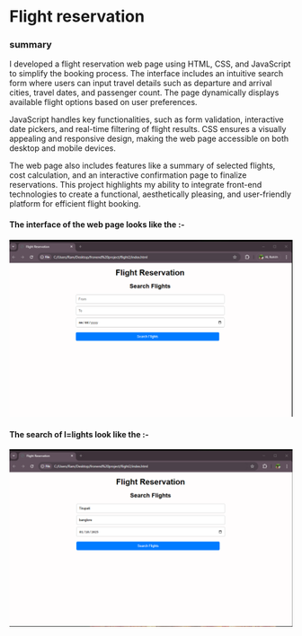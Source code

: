 <h1>
  Flight reservation 
</h1>
<h3>
  summary 
</h3>
<p>I developed a flight reservation web page using HTML, CSS, and JavaScript to simplify the booking process. The interface includes an intuitive search form where users can input travel details such as departure and arrival cities, travel dates, and passenger count. The page dynamically displays available flight options based on user preferences.

JavaScript handles key functionalities, such as form validation, interactive date pickers, and real-time filtering of flight results. CSS ensures a visually appealing and responsive design, making the web page accessible on both desktop and mobile devices.

The web page also includes features like a summary of selected flights, cost calculation, and an interactive confirmation page to finalize reservations. This project highlights my ability to integrate front-end technologies to create a functional, aesthetically pleasing, and user-friendly platform for efficient flight booking.
</p>
<h4>
  The interface of the web page looks like the :-
</h4>
<img src = "interface.png">
<h4>
  The search of l=lights look like the :-
</h4>
<img src = "search flight.png">
